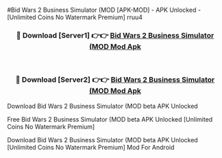 #Bid Wars 2 Business Simulator (MOD [APK-MOD] - APK Unlocked - [Unlimited Coins No Watermark Premium] rruu4



<div align="center">

<h3>🔴 Download [Server1] 👉👉 <a href="https://momento.my/?title=Bid_Wars_2_Business_Simulator_(MOD">Bid Wars 2 Business Simulator (MOD Mod Apk</a></h3><br>

<h3>🔴 Download [Server2] 👉👉 <a href="https://momento.my/?title=Bid_Wars_2_Business_Simulator_(MOD">Bid Wars 2 Business Simulator (MOD Mod Apk</a></h3>
</div>



Download Bid Wars 2 Business Simulator (MOD beta APK Unlocked

Free Bid Wars 2 Business Simulator (MOD beta APK Unlocked [Unlimited Coins No Watermark Premium]

Download Bid Wars 2 Business Simulator (MOD beta APK Unlocked [Unlimited Coins No Watermark Premium] Mod For Android
